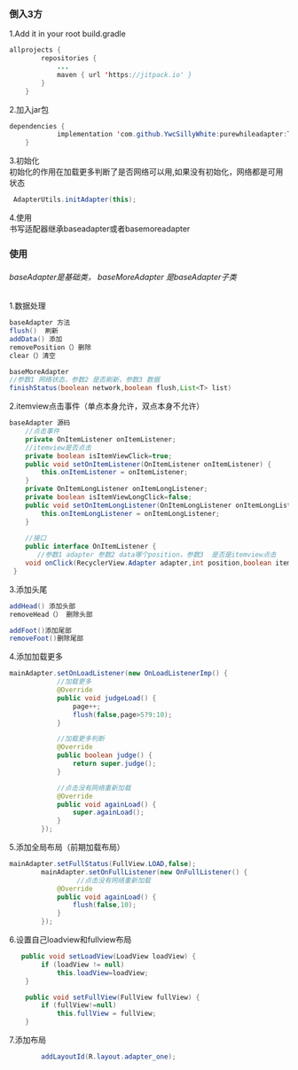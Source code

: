### 倒入3方
1.Add it in your root build.gradle
```java
allprojects {
		repositories {
			...
			maven { url 'https://jitpack.io' }
		}
	}
```
2.加入jar包
```java
dependencies {
	        implementation 'com.github.YwcSillyWhite:purewhileadapter:Tag'
	}
```
3.初始化<br>
初始化的作用在加载更多判断了是否网络可以用,如果没有初始化，网络都是可用状态
```java
 AdapterUtils.initAdapter(this);
```

4.使用<br>
书写适配器继承baseadapter或者basemoreadapter

### 使用
###### baseAdapter是基础类， baseMoreAdapter 是baseAdapter子类
1.数据处理
```java
baseAdapter 方法
flush()  刷新
addData() 添加
removePosition（）删除
clear（）清空

baseMoreAdapter
//参数1 网络状态，参数2 是否刷新，参数3 数据
finishStatus(boolean network,boolean flush,List<T> list)
```

2.itemview点击事件（单点本身允许，双点本身不允许）
```java
baseAdapter 源码
    //点击事件
    private OnItemListener onItemListener;
    //itemview是否点击
    private boolean isItemViewClick=true;
    public void setOnItemListener(OnItemListener onItemListener) {
        this.onItemListener = onItemListener;
    }
    private OnItemLongListener onItemLongListener;
    private boolean isItemViewLongClick=false;
    public void setOnItemLongListener(OnItemLongListener onItemLongListener) {
        this.onItemLongListener = onItemLongListener;
    }
		
	//接口	
	public interface OnItemListener {
	   //参数1 adapter 参数2 data哪个position，参数3  是否是itemview点击
    void onClick(RecyclerView.Adapter adapter,int position,boolean itemView);
 }
```

3.添加头尾
```java
addHead() 添加头部
removeHead（） 删除头部

addFoot()添加尾部
removeFoot()删除尾部
```

4.添加加载更多
```java
mainAdapter.setOnLoadListener(new OnLoadListenerImp() {
            //加载更多
            @Override
            public void judgeLoad() {
                page++;
                flush(false,page>5?9:10);
            }

            //加载更多判断
            @Override
            public boolean judge() {
                return super.judge();
            }

            //点击没有网络重新加载
            @Override
            public void againLoad() {
                super.againLoad();
            }
        });
```

5.添加全局布局（前期加载布局）
```java
mainAdapter.setFullStatus(FullView.LOAD,false);
        mainAdapter.setOnFullListener(new OnFullListener() {
				 //点击没有网络重新加载
            @Override
            public void againLoad() {
                flush(false,10);
            }
        });
```

6.设置自己loadview和fullview布局
```java
   public void setLoadView(LoadView loadView) {
        if (loadView != null)
            this.loadView=loadView;
    }

    public void setFullView(FullView fullView) {
        if (fullView!=null)
            this.fullView = fullView;
    }
```

7.添加布局
```java
        addLayoutId(R.layout.adapter_one);
```




